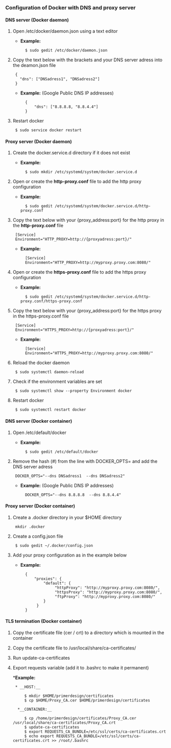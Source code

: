 ### Configuration of Docker with DNS and proxy server

#### DNS server (Docker daemon)
1. Open /etc/docker/daemon.json using a text editor

	* __Example:__
		
			$ sudo gedit /etc/docker/daemon.json
		
2. Copy the text below with the brackets and your DNS server adress into the deamon.json file

		{
		  "dns": ["DNSadress1", "DNSadress2"]
		}
		
	* __Example:__ (Google Public DNS IP addresses)

			{
			    "dns": ["8.8.8.8, "8.8.4.4"]
			}

3. Restart docker

		$ sudo service docker restart

#### Proxy server (Docker daemon)

1. Create the docker.service.d directory if it does not exist
	* __Example:__ 

			$ sudo mkdir /etc/systemd/system/docker.service.d

2. Open or create the __http-proxy.conf__ file to add the http proxy configuration
	* __Example:__ 
	
			$ sudo gedit /etc/systemd/system/docker.service.d/http-proxy.conf

3. Copy the text below with your {proxy_address:port} for the http proxy in the __http-proxy.conf__ file

		[Service] 
		Environment="HTTP_PROXY=http://{proxyadress:port}/" 
	
	* __Example:__

			[Service] 
			Environment="HTTP_PROXY=http://myproxy.proxy.com:8080/" 

4. Open or create the __https-proxy.conf__ file to add the https proxy configuration
	* __Example:__

			$ sudo gedit /etc/systemd/system/docker.service.d/http-proxy.conf/https-proxy.conf

5. Copy the text below with your {proxy_address:port} for the https proxy in the https-proxy.conf file

		[Service] 
		Environment="HTTPS_PROXY=http://{proxyadress:port}/" 

	* __Example:__

			[Service] 
			Environment="HTTPS_PROXY=http://myproxy.proxy.com:8080/" 
		
6. Reload the docker daemon

		$ sudo systemctl daemon-reload

7. Check if the environment variables are set

		$ sudo systemctl show --property Environment docker

8. Restart docker

		$ sudo systemctl restart docker

#### DNS server (Docker container)
1. Open /etc/default/docker
	* __Example:__

			$ sudo gedit /etc/default/docker

2. Remove the hash (#) from the line  with DOCKER_OPTS= and add the  DNS server adress

		DOCKER_OPTS="--dns DNSadress1  --dns DNSadress2"
		
	* __Example:__ (Google Public DNS IP addresses)

			DOCKER_OPTS="--dns 8.8.8.8  --dns 8.8.4.4"

#### Proxy server (Docker container)
1. Create a .docker directory in your $HOME directory

		mkdir .docker

2. Create a config.json file

		$ sudo gedit ~/.docker/config.json

3. Add your proxy configuration as in the example below
	* __Example:__

			{
				"proxies": {
					"default": {	
						 "httpProxy": "http://myproxy.proxy.com:8080/",
						 "httpsProxy": "http://myproxy.proxy.com:8080/",
						 "ftpProxy": "http://myproxy.proxy.com:8080/"
					}
				 }
			}

#### TLS termination (Docker container)
1. Copy the certificate file (cer / crt) to a directory which is mounted in the container 
2. Copy the certificate file to /usr/local/share/ca-certificates/
3. Run update-ca-certificates
4. Export requests variable (add it to .bashrc to make it permanent)

    *__Example:__
    
        * __HOST:__
        
            $ mkdir $HOME/primerdesign/certificates
            $ cp $HOME/Proxy_CA.cer $HOME/primerdesign/certificates
         
         *__CONTAINER:__
         
            $ cp /home/primerdesign/certificates/Proxy_CA.cer /usr/local/share/ca-certificates/Proxy_CA.crt
            $ update-ca-certificates 
            $ export REQUESTS_CA_BUNDLE=/etc/ssl/certs/ca-certificates.crt
            $ echo export REQUESTS_CA_BUNDLE=/etc/ssl/certs/ca-certificates.crt >> /root/.bashrc
